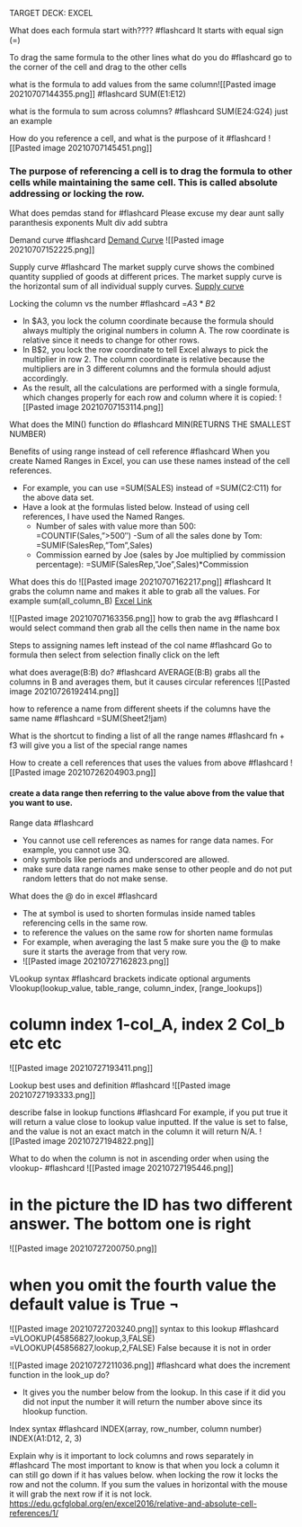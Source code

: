TARGET DECK: EXCEL

What does each formula start with???? #flashcard 
It starts with equal sign (=)
<!--ID: 1625683285494-->

To drag the same formula to the other lines what do you do #flashcard 
go to the corner of the cell and drag to the other cells 
<!--ID: 1625683350300-->

what is the formula to add values from the same column![[Pasted image 20210707144355.png]] #flashcard 
SUM(E1:E12)
<!--ID: 1625683521236-->

what is the formula to sum across columns? #flashcard 
SUM(E24:G24) just an example
<!--ID: 1625683795369-->

How do you reference a cell, and what is the purpose of it #flashcard 
![[Pasted image 20210707145451.png]] 
### The purpose of referencing a cell is to drag the formula to other cells while maintaining the same cell. This is called absolute addressing or locking the row. 
<!--ID: 1625684151861-->

What does pemdas stand for #flashcard 
Please excuse my dear aunt sally
paranthesis exponents Mult div add subtra
<!--ID: 1625684750059-->

Demand curve #flashcard 
[Demand Curve](https://www.economicshelp.org/blog/glossary/demand-curve-formula/) 
![[Pasted image 20210707152225.png]]
<!--ID: 1625685681960-->

Supply curve #flashcard 
The market supply curve shows the combined quantity supplied of goods at different prices. The market supply curve is the horizontal sum of all individual supply curves.
[Supply curve](https://www.economicshelp.org/blog/glossary/supply-curve-equation/)
<!--ID: 1625685939043-->

Locking the column vs the number #flashcard 
=$A3*B$2
- In $A3, you lock the column coordinate because the formula should always multiply the original numbers in column A. The row coordinate is relative since it needs to change for other rows.
- In B$2, you lock the row coordinate to tell Excel always to pick the multiplier in row 2. The column coordinate is relative because the multipliers are in 3 different columns and the formula should adjust accordingly.
- As the result, all the calculations are performed with a single formula, which changes properly for each row and column where it is copied:
![[Pasted image 20210707153114.png]]
<!--ID: 1625686278322-->

What does the MIN() function do #flashcard 
MIN(RETURNS THE SMALLEST NUMBER)
<!--ID: 1625687693806-->


Benefits of using range instead of cell reference #flashcard 
When you create Named Ranges in Excel, you can use these names instead of the cell references.
- For example, you can use =SUM(SALES) instead of =SUM(C2:C11) for the above data set.
- Have a look at ṭhe formulas listed below. Instead of using cell references, I have used the Named Ranges.
	- Number of sales with value more than 500: =COUNTIF(Sales,”>500″)
	-Sum of all the sales done by Tom: =SUMIF(SalesRep,”Tom”,Sales)
	- Commission earned by Joe (sales by Joe multiplied by commission percentage): =SUMIF(SalesRep,”Joe”,Sales)*Commission
<!--ID: 1625689328993-->

What does this do ![[Pasted image 20210707162217.png]] #flashcard 
It grabs the column name and makes it able to grab all the values. For example sum(all_column_B) 
[Excel Link](https://trumpexcel.com/named-ranges-in-excel/)
<!--ID: 1625689606852-->


![[Pasted image 20210707163356.png]] how to grab the avg #flashcard 
I would select command then grab all the cells then name in the name box
<!--ID: 1625690099046-->

Steps to assigning names left instead of the col name #flashcard 
Go to formula then select from selection finally click on the left 
<!--ID: 1625690859956-->

what does average(B:B) do? #flashcard 
AVERAGE(B:B) grabs all the columns in B and averages them, but it causes circular references ![[Pasted image 20210726192414.png]]
<!--ID: 1627341858271-->

how to reference a name from different sheets if the columns have the same name #flashcard 
=SUM(Sheet2!jam)
<!--ID: 1627342456221-->

What is the shortcut to finding a list of all the range names #flashcard 
fn + f3 will give you a list of the special range names
<!--ID: 1627342922151-->

How to create a cell references that uses the values from above #flashcard 
![[Pasted image 20210726204903.png]]
#### create a data range then referring to the value above from the value that you want to use. 
<!--ID: 1627347264878-->

Range data #flashcard 
- You cannot use cell references as names for range data names. For example, you cannot use 3Q.
- only symbols like periods and underscored are allowed.
- make sure data range names make sense to other people and do not put random letters that do not make sense. 
<!--ID: 1627347463367-->

What does the @ do in excel #flashcard 
 - The at symbol is used to shorten formulas inside named tables referencing cells in the same row.
 - to reference the values on the same row for shorten name formulas
 - For example, when averaging the last 5 make sure you the @ to make sure it starts the average from that very row.
 - ![[Pasted image 20210727162823.png]]
<!--ID: 1627416422885-->

VLookup syntax #flashcard 
brackets indicate optional arguments
Vlookup(lookup_value, table_range, column_index, [range_lookups])
# column index 1-col_A, index 2 Col_b etc etc
![[Pasted image 20210727193411.png]]
<!--ID: 1627428772237-->

Lookup best uses and definition #flashcard 
![[Pasted image 20210727193333.png]]
<!--ID: 1627428815965-->

describe false in lookup functions #flashcard 
For example, if you put true it will return a value close to lookup value inputted.
If the value is set to false, and the value is not an exact match in the column it will return N/A. 
![[Pasted image 20210727194822.png]]
<!--ID: 1627429703534-->

What to do when the column is not in ascending order when using the vlookup- #flashcard 
![[Pasted image 20210727195446.png]]
# in the picture the ID has two different answer. The bottom one is right 
![[Pasted image 20210727200750.png]]
# when you omit the fourth value the default value is True ¬
<!--ID: 1627430871821-->

![[Pasted image 20210727203240.png]] syntax to this lookup #flashcard 
=VLOOKUP(45856827,lookup,3,FALSE)
=VLOOKUP(45856827,lookup,2,FALSE)
False because it is not in order 
<!--ID: 1627432414295-->

![[Pasted image 20210727211036.png]] #flashcard 
what does the increment function in the look_up do?
- It gives you the number below from the lookup. In this case if it did you did not input the number it will return the number above since its hlookup function. 
<!--ID: 1627434927251-->

Index syntax #flashcard 
INDEX(array, row_number, column number)
INDEX(A1:D12, 2, 3)
<!--ID: 1627440896351-->

Explain why is it important to lock columns and rows separately in #flashcard 
The most important to know is that when you lock a column it can still go down if it has values below. when locking the row it locks the row and not the column. If you sum the values in horizontal with the mouse it will grab the next row if it is not lock. 
https://edu.gcfglobal.org/en/excel2016/relative-and-absolute-cell-references/1/
<!--ID: 1634160231099-->

